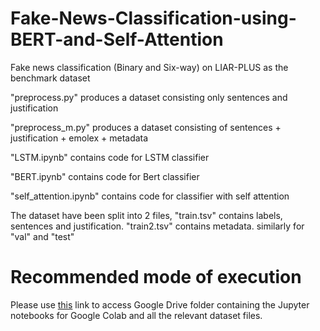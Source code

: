 # Fake-News-Classification-using-BERT-and-Self-Attention
Fake news classification (Binary and Six-way) on LIAR-PLUS as the benchmark dataset

"preprocess.py" produces a dataset consisting only sentences and justification

"preprocess_m.py" produces a dataset consisting of sentences + justification + emolex + metadata

"LSTM.ipynb" contains code for LSTM classifier

"BERT.ipynb" contains code for Bert classifier

"self_attention.ipynb" contains code for classifier with self attention

The dataset have been split into 2 files, "train.tsv" contains labels, sentences and justification. "train2.tsv" contains metadata. similarly for "val" and "test"

# Recommended mode of execution
Please use [this](https://drive.google.com/drive/folders/1-Oo5oYOhwctwi0KzhsN7BrXo_COhojTZ?usp=sharing) link to access Google Drive folder containing the Jupyter notebooks for Google Colab and all the relevant dataset files.
